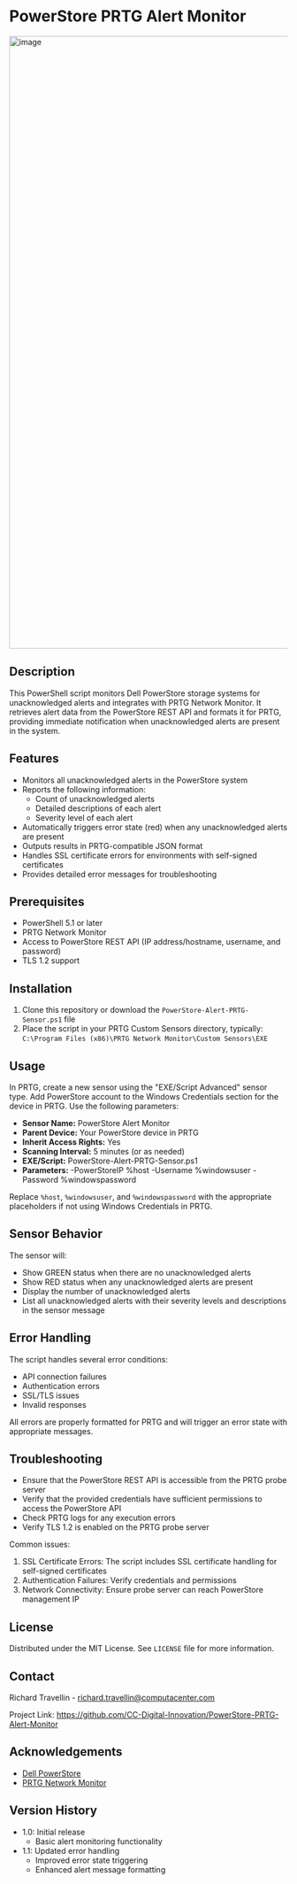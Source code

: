 # PowerStore PRTG Alert Monitor
<img width="1107" alt="image" src="https://github.com/user-attachments/assets/110a7a3d-23a7-4e7a-82f8-33436992bf90">


## Description
This PowerShell script monitors Dell PowerStore storage systems for unacknowledged alerts and integrates with PRTG Network Monitor. It retrieves alert data from the PowerStore REST API and formats it for PRTG, providing immediate notification when unacknowledged alerts are present in the system.

## Features
- Monitors all unacknowledged alerts in the PowerStore system
- Reports the following information:
  - Count of unacknowledged alerts
  - Detailed descriptions of each alert
  - Severity level of each alert
- Automatically triggers error state (red) when any unacknowledged alerts are present
- Outputs results in PRTG-compatible JSON format
- Handles SSL certificate errors for environments with self-signed certificates
- Provides detailed error messages for troubleshooting

## Prerequisites
- PowerShell 5.1 or later
- PRTG Network Monitor
- Access to PowerStore REST API (IP address/hostname, username, and password)
- TLS 1.2 support

## Installation
1. Clone this repository or download the `PowerStore-Alert-PRTG-Sensor.ps1` file
2. Place the script in your PRTG Custom Sensors directory, typically:
   `C:\Program Files (x86)\PRTG Network Monitor\Custom Sensors\EXE`

## Usage
In PRTG, create a new sensor using the "EXE/Script Advanced" sensor type. Add PowerStore account to the Windows Credentials section for the device in PRTG. Use the following parameters:

- **Sensor Name:** PowerStore Alert Monitor
- **Parent Device:** Your PowerStore device in PRTG
- **Inherit Access Rights:** Yes
- **Scanning Interval:** 5 minutes (or as needed)
- **EXE/Script:** PowerStore-Alert-PRTG-Sensor.ps1
- **Parameters:** -PowerStoreIP %host -Username %windowsuser -Password %windowspassword

Replace `%host`, `%windowsuser`, and `%windowspassword` with the appropriate placeholders if not using Windows Credentials in PRTG.

## Sensor Behavior
The sensor will:
- Show GREEN status when there are no unacknowledged alerts
- Show RED status when any unacknowledged alerts are present
- Display the number of unacknowledged alerts
- List all unacknowledged alerts with their severity levels and descriptions in the sensor message

## Error Handling
The script handles several error conditions:
- API connection failures
- Authentication errors
- SSL/TLS issues
- Invalid responses

All errors are properly formatted for PRTG and will trigger an error state with appropriate messages.

## Troubleshooting
- Ensure that the PowerStore REST API is accessible from the PRTG probe server
- Verify that the provided credentials have sufficient permissions to access the PowerStore API
- Check PRTG logs for any execution errors
- Verify TLS 1.2 is enabled on the PRTG probe server

Common issues:
1. SSL Certificate Errors: The script includes SSL certificate handling for self-signed certificates
2. Authentication Failures: Verify credentials and permissions
3. Network Connectivity: Ensure probe server can reach PowerStore management IP

## License
Distributed under the MIT License. See `LICENSE` file for more information.

## Contact
Richard Travellin - richard.travellin@computacenter.com

Project Link: https://github.com/CC-Digital-Innovation/PowerStore-PRTG-Alert-Monitor

## Acknowledgements
- [Dell PowerStore](https://www.dell.com/en-us/dt/storage/powerstore-storage-appliance.htm)
- [PRTG Network Monitor](https://www.paessler.com/prtg)

## Version History
- 1.0: Initial release
  - Basic alert monitoring functionality
- 1.1: Updated error handling
  - Improved error state triggering
  - Enhanced alert message formatting
